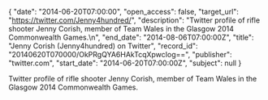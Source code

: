 {
  "date": "2014-06-20T07:00:00", 
  "open_access": false, 
  "target_url": "https://twitter.com/Jenny4hundred/", 
  "description": "Twitter profile of rifle shooter Jenny Corish, member of Team Wales in the Glasgow 2014 Commonwealth Games.\n", 
  "end_date": "2014-08-06T07:00:00Z", 
  "title": "Jenny Corish (Jenny4hundred) on Twitter", 
  "record_id": "20140620T070000/OkPRgQYA6HAkTcqXpwcIog==", 
  "publisher": "twitter.com", 
  "start_date": "2014-06-20T07:00:00Z", 
  "subject": null
}

Twitter profile of rifle shooter Jenny Corish, member of Team Wales in the Glasgow 2014 Commonwealth Games.
